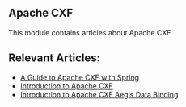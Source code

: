 ## Apache CXF

This module contains articles about Apache CXF

## Relevant Articles:

- [A Guide to Apache CXF with Spring](https://www.baeldung.com/apache-cxf-with-spring)
- [Introduction to Apache CXF](https://www.baeldung.com/introduction-to-apache-cxf)
- [Introduction to Apache CXF Aegis Data Binding](https://www.baeldung.com/aegis-data-binding-in-apache-cxf)
